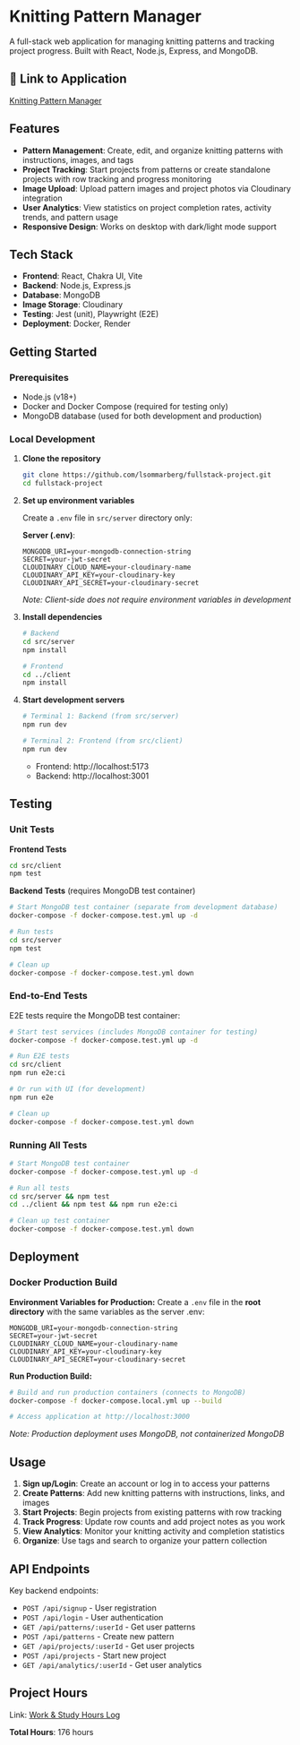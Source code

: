 # Knitting Pattern Manager

A full-stack web application for managing knitting patterns and tracking project progress. Built with React, Node.js, Express, and MongoDB.

## 🔗 Link to Application

[Knitting Pattern Manager](https://fullstack-project-client.onrender.com)

## Features

- **Pattern Management**: Create, edit, and organize knitting patterns with instructions, images, and tags
- **Project Tracking**: Start projects from patterns or create standalone projects with row tracking and progress monitoring
- **Image Upload**: Upload pattern images and project photos via Cloudinary integration
- **User Analytics**: View statistics on project completion rates, activity trends, and pattern usage
- **Responsive Design**: Works on desktop with dark/light mode support

## Tech Stack

- **Frontend**: React, Chakra UI, Vite
- **Backend**: Node.js, Express.js
- **Database**: MongoDB
- **Image Storage**: Cloudinary
- **Testing**: Jest (unit), Playwright (E2E)
- **Deployment**: Docker, Render

## Getting Started

### Prerequisites

- Node.js (v18+)
- Docker and Docker Compose (required for testing only)
- MongoDB database (used for both development and production)

### Local Development

1. **Clone the repository**
   ```bash
   git clone https://github.com/lsommarberg/fullstack-project.git
   cd fullstack-project
   ```

2. **Set up environment variables**
   
   Create a `.env` file in `src/server` directory only:
   
   **Server (.env)**:
   ```
   MONGODB_URI=your-mongodb-connection-string
   SECRET=your-jwt-secret
   CLOUDINARY_CLOUD_NAME=your-cloudinary-name
   CLOUDINARY_API_KEY=your-cloudinary-key
   CLOUDINARY_API_SECRET=your-cloudinary-secret
   ```
   
   *Note: Client-side does not require environment variables in development*

3. **Install dependencies**
   ```bash
   # Backend
   cd src/server
   npm install
   
   # Frontend
   cd ../client
   npm install
   ```

4. **Start development servers**
   ```bash
   # Terminal 1: Backend (from src/server)
   npm run dev
   
   # Terminal 2: Frontend (from src/client)
   npm run dev
   ```

   - Frontend: http://localhost:5173
   - Backend: http://localhost:3001

## Testing

### Unit Tests

**Frontend Tests**
```bash
cd src/client
npm test
```

**Backend Tests** (requires MongoDB test container)
```bash
# Start MongoDB test container (separate from development database)
docker-compose -f docker-compose.test.yml up -d

# Run tests
cd src/server
npm test

# Clean up
docker-compose -f docker-compose.test.yml down
```

### End-to-End Tests

E2E tests require the MongoDB test container:

```bash
# Start test services (includes MongoDB container for testing)
docker-compose -f docker-compose.test.yml up -d

# Run E2E tests
cd src/client
npm run e2e:ci

# Or run with UI (for development)
npm run e2e

# Clean up
docker-compose -f docker-compose.test.yml down
```

### Running All Tests

```bash
# Start MongoDB test container
docker-compose -f docker-compose.test.yml up -d

# Run all tests
cd src/server && npm test
cd ../client && npm test && npm run e2e:ci

# Clean up test container
docker-compose -f docker-compose.test.yml down
```

## Deployment

### Docker Production Build

**Environment Variables for Production:**
Create a `.env` file in the **root directory** with the same variables as the server .env:
```
MONGODB_URI=your-mongodb-connection-string
SECRET=your-jwt-secret
CLOUDINARY_CLOUD_NAME=your-cloudinary-name
CLOUDINARY_API_KEY=your-cloudinary-key
CLOUDINARY_API_SECRET=your-cloudinary-secret
```

**Run Production Build:**
```bash
# Build and run production containers (connects to MongoDB)
docker-compose -f docker-compose.local.yml up --build

# Access application at http://localhost:3000
```

*Note: Production deployment uses MongoDB, not containerized MongoDB*

## Usage

1. **Sign up/Login**: Create an account or log in to access your patterns
2. **Create Patterns**: Add new knitting patterns with instructions, links, and images
3. **Start Projects**: Begin projects from existing patterns with row tracking
4. **Track Progress**: Update row counts and add project notes as you work
5. **View Analytics**: Monitor your knitting activity and completion statistics
6. **Organize**: Use tags and search to organize your pattern collection

## API Endpoints

Key backend endpoints:
- `POST /api/signup` - User registration
- `POST /api/login` - User authentication
- `GET /api/patterns/:userId` - Get user patterns
- `POST /api/patterns` - Create new pattern
- `GET /api/projects/:userId` - Get user projects
- `POST /api/projects` - Start new project
- `GET /api/analytics/:userId` - Get user analytics


## Project Hours
Link: [Work & Study Hours Log](hours.md)

**Total Hours**: 176 hours

